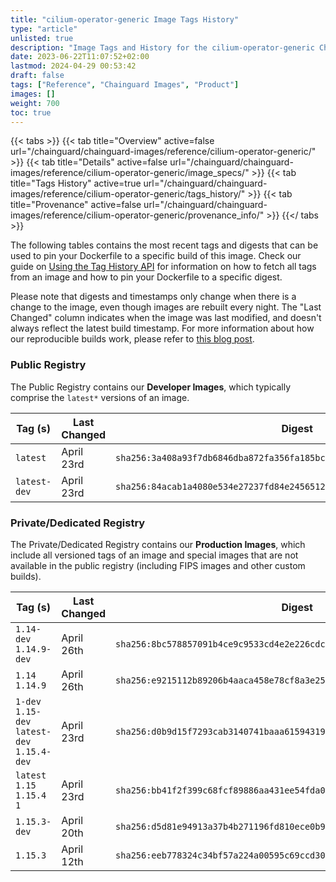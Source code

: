 ```yaml
---
title: "cilium-operator-generic Image Tags History"
type: "article"
unlisted: true
description: "Image Tags and History for the cilium-operator-generic Chainguard Image"
date: 2023-06-22T11:07:52+02:00
lastmod: 2024-04-29 00:53:42
draft: false
tags: ["Reference", "Chainguard Images", "Product"]
images: []
weight: 700
toc: true
---
```


{{< tabs >}}
{{< tab title="Overview" active=false url="/chainguard/chainguard-images/reference/cilium-operator-generic/" >}}
{{< tab title="Details" active=false url="/chainguard/chainguard-images/reference/cilium-operator-generic/image_specs/" >}}
{{< tab title="Tags History" active=true url="/chainguard/chainguard-images/reference/cilium-operator-generic/tags_history/" >}}
{{< tab title="Provenance" active=false url="/chainguard/chainguard-images/reference/cilium-operator-generic/provenance_info/" >}}
{{</ tabs >}}

The following tables contains the most recent tags and digests that can be used to pin your Dockerfile to a specific build of this image. Check our guide on [Using the Tag History API](/chainguard/chainguard-images/using-the-tag-history-api/) for information on how to fetch all tags from an image and how to pin your Dockerfile to a specific digest.

Please note that digests and timestamps only change when there is a change to the image, even though images are rebuilt every night. The "Last Changed" column indicates when the image was last modified, and doesn't always reflect the latest build timestamp. For more information about how our reproducible builds work, please refer to [this blog post](https://www.chainguard.dev/unchained/reproducing-chainguards-reproducible-image-builds).

### Public Registry
The Public Registry contains our **Developer Images**, which typically comprise the `latest*` versions of an image.

| Tag (s)       | Last Changed | Digest                                                                    |
|---------------|--------------|---------------------------------------------------------------------------|
|  `latest`     | April 23rd   | `sha256:3a408a93f7db6846dba872fa356fa185bc5a51c97ba79dc03a71ae56e1583d1a` |
|  `latest-dev` | April 23rd   | `sha256:84acab1a4080e534e27237fd84e24565126e25bbad796934e6ee40dd09e55c2d` |


### Private/Dedicated Registry
The Private/Dedicated Registry contains our **Production Images**, which include all versioned tags of an image and special images that are not available in the public registry (including FIPS images and other custom builds).

| Tag (s)                                       | Last Changed | Digest                                                                    |
|-----------------------------------------------|--------------|---------------------------------------------------------------------------|
|  `1.14-dev` `1.14.9-dev`                      | April 26th   | `sha256:8bc578857091b4ce9c9533cd4e2e226cdc9cf53412a559017f667ce0ec78091c` |
|  `1.14` `1.14.9`                              | April 26th   | `sha256:e9215112b89206b4aaca458e78cf8a3e25cd61009f8171d15de25ba0bf969d8e` |
|  `1-dev` `1.15-dev` `latest-dev` `1.15.4-dev` | April 23rd   | `sha256:d0b9d15f7293cab3140741baaa6159431960cc26a314e6da8573ea47de579052` |
|  `latest` `1.15` `1.15.4` `1`                 | April 23rd   | `sha256:bb41f2f399c68fcf89886aa431ee54fda05e65e7eaf4ecc33f1b525284f8fe72` |
|  `1.15.3-dev`                                 | April 20th   | `sha256:d5d81e94913a37b4b271196fd810ece0b97efc7deedbb478c1cce2fc06b63d8f` |
|  `1.15.3`                                     | April 12th   | `sha256:eeb778324c34bf57a224a00595c69ccd304a95aceefb20a4117a325d245a568b` |

